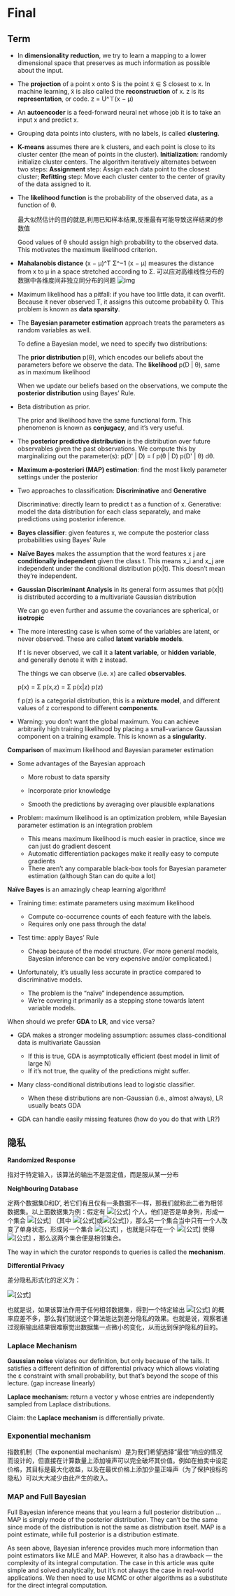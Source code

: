 # Final



## Term

- In **dimensionality reduction**, we try to learn a mapping to a lower dimensional space that preserves as much information as possible about the input. 

- The **projection** of a point x onto S is the point   ̃x ∈ S closest to x. In machine learning,  ̃x is also called the **reconstruction** of x. z is its **representation**, or code. z = U^⊤(x − μ) 

- An **autoencoder** is a feed-forward neural net whose job it is to take an input x and predict x.

- Grouping data points into clusters, with no labels, is called **clustering**.

- **K-means** assumes there are k clusters, and each point is close to its cluster center (the mean of points in the cluster). **Initialization**: randomly initialize cluster centers. The algorithm iteratively alternates between two steps: **Assignment** step: Assign each data point to the closest cluster; **Refitting** step: Move each cluster center to the center of gravity of the data assigned to it. 

- The **likelihood function** is the probability of the observed data, as a function of θ. 

  最大似然估计的目的就是,利用已知样本结果,反推最有可能导致这样结果的参数值

  Good values of θ should assign high probability to the observed data. This motivates the maximum likelihood criterion.

- **Mahalanobis distance** (x − μ)^T Σ^−1 (x − μ) measures the distance from x to μ in a space stretched according to Σ. 可以应对高维线性分布的数据中各维度间非独立同分布的问题 ![img](https://pic4.zhimg.com/80/v2-d2987369d8167a362482d6cbecefb8bb_hd.jpg)

- Maximum likelihood has a pitfall: if you have too little data, it can overfit. Because it never observed T, it assigns this outcome probability 0. This problem is known as **data sparsity**.

- The **Bayesian parameter estimation** approach treats the parameters as random variables as well. 

  To define a Bayesian model, we need to specify two distributions:

  The **prior distribution** p(θ), which encodes our beliefs about the parameters before we observe the data. The **likelihood** p(D | θ), same as in maximum likelihood

  When we update our beliefs based on the observations, we compute the **posterior distribution** using Bayes’ Rule.

- Beta distribution as prior. 

  The prior and likelihood have the same functional form. This phenomenon is known as **conjugacy**, and it’s very useful.

- The **posterior predictive distribution** is the distribution over future observables given the past observations. We compute this by marginalizing out the parameter(s): p(D' | D) = ſ p(θ | D) p(D' | θ) dθ.

- **Maximum a-posteriori (MAP) estimation**: find the most likely parameter settings under the posterior

- Two approaches to classification: **Discriminative** and **Generative**

  Discriminative: directly learn to predict t as a function of x. Generative: model the data distribution for each class separately, and make predictions using posterior inference.

- **Bayes classifier**: given features x, we compute the posterior class probabilities using Bayes’ Rule

- **Naı̈ve Bayes** makes the assumption that the word features x j are **conditionally independent** given the class t. This means x_i and x_j are independent under the conditional distribution p(x|t). This doesn’t mean they’re independent.

- **Gaussian Discriminant Analysis** in its general form assumes that p(x|t) is distributed according to a multivariate Gaussian distribution

  We can go even further and assume the covariances are spherical, or **isotropic**

- The more interesting case is when some of the variables are latent, or never observed. These are called **latent variable models**. 

  If t is never observed, we call it a **latent variable**, or **hidden variable**, and generally denote it with z instead.

  The things we can observe (i.e. x) are called **observables**.

  p(x) = Σ p(x,z) = Σ p(x|z) p(z)

  f p(z) is a categorial distribution, this is a **mixture model**, and different values of z correspond to different **components**.

- Warning: you don’t want the global maximum. You can achieve arbitrarily high training likelihood by placing a small-variance Gaussian component on a training example.
  This is known as a **singularity**.



**Comparison** of maximum likelihood and Bayesian parameter estimation

- Some advantages of the Bayesian approach 

  - More robust to data sparsity

  - Incorporate prior knowledge

  - Smooth the predictions by averaging over plausible explanations
- Problem: maximum likelihood is an optimization problem, while Bayesian parameter estimation is an integration problem
    - This means maximum likelihood is much easier in practice, since we can just do gradient descent
    - Automatic differentiation packages make it really easy to compute gradients
    - There aren’t any comparable black-box tools for Bayesian parameter estimation (although Stan can do quite a lot)



**Naı̈ve Bayes** is an amazingly cheap learning algorithm!

- Training time: estimate parameters using maximum likelihood
  - Compute co-occurrence counts of each feature with the labels.
  - Requires only one pass through the data!

- Test time: apply Bayes’ Rule
  - Cheap because of the model structure. (For more general models, Bayesian inference can be very expensive and/or complicated.)

- Unfortunately, it’s usually less accurate in practice compared to discriminative models.
  - The problem is the “naı̈ve” independence assumption.
  - We’re covering it primarily as a stepping stone towards latent variable
    models.



When should we prefer **GDA** to **LR**, and vice versa?

- GDA makes a stronger modeling assumption: assumes class-conditional data is multivariate Gaussian 
  - If this is true, GDA is asymptotically efficient (best model in limit of large N)
  - If it’s not true, the quality of the predictions might suffer.

- Many class-conditional distributions lead to logistic classifier.
  - When these distributions are non-Gaussian (i.e., almost always), LR usually beats GDA

- GDA can handle easily missing features (how do you do that with LR?)



## 隐私

**Randomized Response**

指对于特定输入，该算法的输出不是固定值，而是服从某一分布

**Neighbouring Database**

定两个数据集D和D’, 若它们有且仅有一条数据不一样，那我们就称此二者为相邻数据集。以上面数据集为例：假定有 ![[公式]](https://www.zhihu.com/equation?tex=n) 个人，他们是否是单身狗，形成一个集合 ![[公式]](https://www.zhihu.com/equation?tex=%5C%7Ba_1%2Ca_2%2C+%E2%80%A6%2C+a_n%5C%7D) （其中 ![[公式]](https://www.zhihu.com/equation?tex=a_i+%3D+0)或![[公式]](https://www.zhihu.com/equation?tex=1)），那么另一个集合当中只有一个人改变了单身状态，形成另一个集合 ![[公式]](https://www.zhihu.com/equation?tex=%5C%7Ba_1%E2%80%99%2C+a_2%E2%80%99%2C+%E2%80%A6%2C+a_n%E2%80%99%5C%7D) ，也就是只存在一个 ![[公式]](https://www.zhihu.com/equation?tex=i) 使得 ![[公式]](https://www.zhihu.com/equation?tex=a_i+%5Cne+a_i%E2%80%99) ，那么这两个集合便是相邻集合。

The way in which the curator responds to queries is called the **mechanism**.

**Differential Privacy**

差分隐私形式化的定义为：

![[公式]](https://www.zhihu.com/equation?tex=Pr%5C%7BA%28D%29+%3D+O%5C%7D+%E2%89%A4e%5E%5Cepsilon+%5Ccdot+Pr%5C%7BA%28D%E2%80%99%29+%3D+O%5C%7D+) 

也就是说，如果该算法作用于任何相邻数据集，得到一个特定输出 ![[公式]](https://www.zhihu.com/equation?tex=O) 的概率应差不多，那么我们就说这个算法能达到差分隐私的效果。也就是说，观察者通过观察输出结果很难察觉出数据集一点微小的变化，从而达到保护隐私的目的。

### Laplace Mechanism

**Gaussian noise** violates our definition, but only because of the tails. It satisfies a different definition of differential privacy which allows violating the ε constraint with small probability, but that’s beyond the scope of this lecture. (gap increase linearly)

**Laplace mechanism**: return a vector y whose entries are independently sampled from Laplace distributions. 

Claim: the **Laplace mechanism** is differentially private.

### Exponential  mechanism

指数机制（The exponential  mechanism）是为我们希望选择“最佳”响应的情况而设计的，但直接在计算数量上添加噪声可以完全破坏其价值。例如在拍卖中设定价格，其目标是最大化收益，以及在最优价格上添加少量正噪声（为了保护投标的隐私）可以大大减少由此产生的收入。



### MAP and Full Bayesian 

Full Bayesian inference means that you learn a full posterior distribution ...
MAP is simply mode of the posterior distribution. They can’t be the  same since mode of the distribution is not the same as distribution  itself. MAP is a point estimate, while full posterior is a distribution  estimate.

As seen above, Bayesian inference provides much more information than  point estimators like MLE and MAP. However, it also has a drawback — the complexity of its integral computation. The case in this article was  quite simple and solved analytically, but it’s not always the case in  real-world applications. We then need to use MCMC or other algorithms as a substitute for the direct integral computation. 